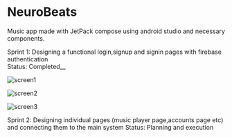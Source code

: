 # NeuroBeats
Music app made with JetPack compose
using android studio and necessary components.

Sprint 1:
Designing a functional login,signup and signin pages with firebase authentication </br>
Status: Completed__

![screen1](https://github.com/jitu002/NeuroBeats/assets/104663159/744cd5fa-79a1-4c05-94fc-afce0d2af06a)


![screen2](https://github.com/jitu002/NeuroBeats/assets/104663159/521828a9-03a8-4f35-ad44-509cb1708ac6)


![screen3](https://github.com/jitu002/NeuroBeats/assets/104663159/d4f2ea08-9749-4d61-88f3-403f5f6829b8)


Sprint 2:
Designing individual pages (music player page,accounts page etc) and connecting them to the main system
Status: Planning and execution
